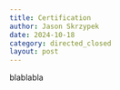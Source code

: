 ```yaml
---
title: Certification
author: Jason Skrzypek
date: 2024-10-18
category: directed_closed
layout: post
---
```


blablabla